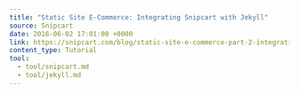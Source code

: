 ```yaml
---
title: "Static Site E-Commerce: Integrating Snipcart with Jekyll"
source: Snipcart
date: 2016-06-02 17:01:00 +0000
link: https://snipcart.com/blog/static-site-e-commerce-part-2-integrating-snipcart-with-jekyll/
content_type: Tutorial
tool:
  - tool/snipcart.md
  - tool/jekyll.md
---
```

> 





